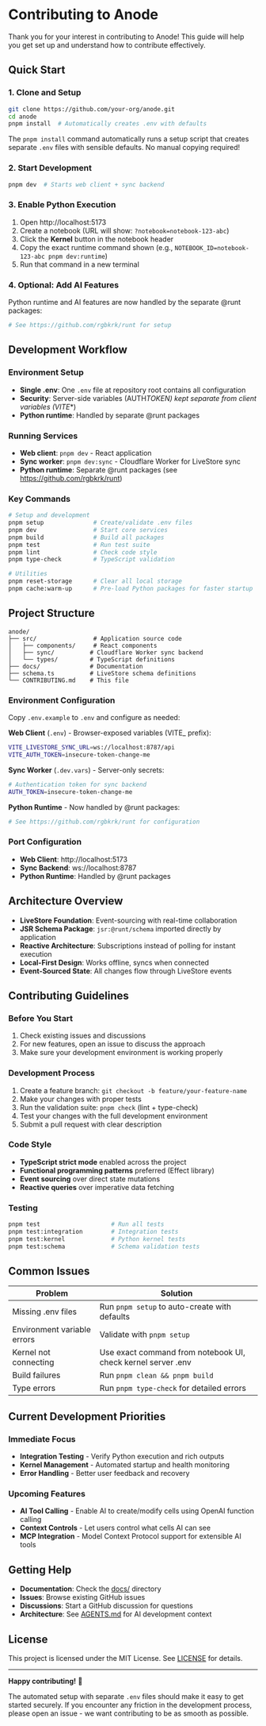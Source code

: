 # Contributing to Anode

Thank you for your interest in contributing to Anode! This guide will help you
get set up and understand how to contribute effectively.

## Quick Start

### 1. Clone and Setup

```bash
git clone https://github.com/your-org/anode.git
cd anode
pnpm install  # Automatically creates .env with defaults
```

The `pnpm install` command automatically runs a setup script that creates
separate `.env` files with sensible defaults. No manual copying required!

### 2. Start Development

```bash
pnpm dev  # Starts web client + sync backend
```

### 3. Enable Python Execution

1. Open http://localhost:5173
2. Create a notebook (URL will show: `?notebook=notebook-123-abc`)
3. Click the **Kernel** button in the notebook header
4. Copy the exact runtime command shown (e.g.,
   `NOTEBOOK_ID=notebook-123-abc pnpm dev:runtime`)
5. Run that command in a new terminal

### 4. Optional: Add AI Features

Python runtime and AI features are now handled by the separate @runt packages:

```bash
# See https://github.com/rgbkrk/runt for setup
```

## Development Workflow

### Environment Setup

- **Single .env**: One `.env` file at repository root contains all configuration
- **Security**: Server-side variables (AUTH*TOKEN) kept separate from client
  variables (VITE*\*)
- **Python runtime**: Handled by separate @runt packages

### Running Services

- **Web client**: `pnpm dev` - React application
- **Sync worker**: `pnpm dev:sync` - Cloudflare Worker for LiveStore sync
- **Python runtime**: Separate @runt packages (see
  https://github.com/rgbkrk/runt)

### Key Commands

```bash
# Setup and development
pnpm setup              # Create/validate .env files
pnpm dev                # Start core services
pnpm build              # Build all packages
pnpm test               # Run test suite
pnpm lint               # Check code style
pnpm type-check         # TypeScript validation

# Utilities
pnpm reset-storage      # Clear all local storage
pnpm cache:warm-up      # Pre-load Python packages for faster startup
```

## Project Structure

```
anode/
├── src/                # Application source code
│   ├── components/     # React components
│   ├── sync/          # Cloudflare Worker sync backend
│   └── types/         # TypeScript definitions
├── docs/              # Documentation
├── schema.ts          # LiveStore schema definitions
└── CONTRIBUTING.md    # This file
```

### Environment Configuration

Copy `.env.example` to `.env` and configure as needed:

**Web Client** (`.env`) - Browser-exposed variables (VITE\_ prefix):

```bash
VITE_LIVESTORE_SYNC_URL=ws://localhost:8787/api
VITE_AUTH_TOKEN=insecure-token-change-me
```

**Sync Worker** (`.dev.vars`) - Server-only secrets:

```bash
# Authentication token for sync backend
AUTH_TOKEN=insecure-token-change-me
```

**Python Runtime** - Now handled by @runt packages:

```bash
# See https://github.com/rgbkrk/runt for configuration
```

### Port Configuration

- **Web Client**: http://localhost:5173
- **Sync Backend**: ws://localhost:8787
- **Python Runtime**: Handled by @runt packages

## Architecture Overview

- **LiveStore Foundation**: Event-sourcing with real-time collaboration
- **JSR Schema Package**: `jsr:@runt/schema` imported directly by application
- **Reactive Architecture**: Subscriptions instead of polling for instant
  execution
- **Local-First Design**: Works offline, syncs when connected
- **Event-Sourced State**: All changes flow through LiveStore events

## Contributing Guidelines

### Before You Start

1. Check existing issues and discussions
2. For new features, open an issue to discuss the approach
3. Make sure your development environment is working properly

### Development Process

1. Create a feature branch: `git checkout -b feature/your-feature-name`
2. Make your changes with proper tests
3. Run the validation suite: `pnpm check` (lint + type-check)
4. Test your changes with the full development environment
5. Submit a pull request with clear description

### Code Style

- **TypeScript strict mode** enabled across the project
- **Functional programming patterns** preferred (Effect library)
- **Event sourcing** over direct state mutations
- **Reactive queries** over imperative data fetching

### Testing

```bash
pnpm test                    # Run all tests
pnpm test:integration        # Integration tests
pnpm test:kernel             # Python kernel tests
pnpm test:schema             # Schema validation tests
```

## Common Issues

| Problem                     | Solution                                                     |
| --------------------------- | ------------------------------------------------------------ |
| Missing .env files          | Run `pnpm setup` to auto-create with defaults                |
| Environment variable errors | Validate with `pnpm setup`                                   |
| Kernel not connecting       | Use exact command from notebook UI, check kernel server .env |
| Build failures              | Run `pnpm clean && pnpm build`                               |
| Type errors                 | Run `pnpm type-check` for detailed errors                    |

## Current Development Priorities

### Immediate Focus

- **Integration Testing** - Verify Python execution and rich outputs
- **Kernel Management** - Automated startup and health monitoring
- **Error Handling** - Better user feedback and recovery

### Upcoming Features

- **AI Tool Calling** - Enable AI to create/modify cells using OpenAI function
  calling
- **Context Controls** - Let users control what cells AI can see
- **MCP Integration** - Model Context Protocol support for extensible AI tools

## Getting Help

- **Documentation**: Check the [docs/](./docs/) directory
- **Issues**: Browse existing GitHub issues
- **Discussions**: Start a GitHub discussion for questions
- **Architecture**: See [AGENTS.md](./AGENTS.md) for AI development context

## License

This project is licensed under the MIT License. See [LICENSE](./LICENSE) for
details.

---

**Happy contributing!** 🚀

The automated setup with separate `.env` files should make it easy to get
started securely. If you encounter any friction in the development process,
please open an issue - we want contributing to be as smooth as possible.
